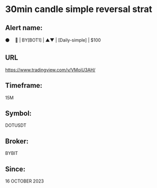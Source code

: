 # 30min candle simple reversal strat

## Alert name:
⚫️       🤖 | BY[BOT1] | ▲▼ | [Daily-simple] | $100

## URL
https://www.tradingview.com/v/VMoiU3AH/

## Timeframe:
15M

## Symbol:
DOTUSDT

## Broker:
BYBIT

## Since:
16 OCTOBER 2023